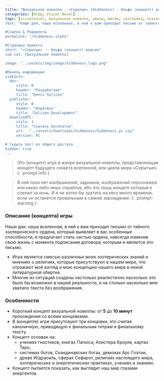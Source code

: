 ```yaml
---
title: "Визуальная новелла - «Скрытые» (Hiddeness) - Альфа (концепт) версия"
categories: [Игры, Visual Novel]
tags: [visualnovel, визуальная новелла, ужасы, магия, эзотерика, психология, ren'py, драма, психологическое, сверхъестественное]
text: "Наши дни, наша вселенная, в ней к вам приходит письмо от тайного эзотерического ордена, который выявляет в вас особенные способности, и предлагает стать частью ордена, навсегда изменив свою жизнь с момента подписания договора, которым и является это письмо..."

#Ссылка & Редиректы
permalink: "/hiddeness-alpha"

#Страница проекта
short: "«Скрытые»  — Альфа (концепт) версия"
sub-cat: [визуальная новелла] 

image: "../assets/img/image/hiddeness_logo.png"

#Панель информации
sideInfo:
  dev:
     style: 0
     header: "Разработчик"
     title: "Denis Solicen"
  publisher:
     style: 0
     header: "Издатель"
     title: "Solicen Development"
  downloadPC:
     style: 1
     title: "Скачать бесплатно"
     url:  "../assets/downloads/hiddeness/hiddeness_pc.zip"
     version: PC

# Скрыть пост из общего доступа
hidden: true
---
```


> Это (концепт) игра в жанре визуальной новеллы, представляющая концепт будущего сюжета вселенной, или цикла мира «Скрытые». 
{: .prompt-info }

> В ней пока нет изображений, задников, изображений персонажей или каких либо иных спрайтов, ибо это лишь концепт который я слепил за ночь. И я не хотел бы тратить на него много времени, если он останется провальным в самом зарождении.
{: .prompt-warning }

### Описание (концепта) игры

Наши дни, наша вселенная, в ней к вам приходит письмо от тайного эзотерического ордена, который выявляет в вас особенные способности, и предлагает стать частью ордена, навсегда изменив свою жизнь с момента подписания договора, которым и является это письмо.

- Игра является смесью различных моих эзотерических знаний и мнениях о религиях, которые присутствуют в нашем мире, что отражают мой взгляд и мою концепцию нашего мира в некой литературной обертке.
- Многие из ситуаций созданы настолько реалистично насколько это было бы возможно в нашей реальности, и на столько насколько мне хватило текста без воображения.

### Особенности
- Короткий концепт визуальной новеллы: от **5** до **10 минут** прохождения со всеми концовками.
- В (концепте) игре присутсвуют три концовки, это считая каноничную, приводящую к финальным титрам и финальному тексту. 
- Концепт основан на:
    - учениях гностиков, книгах Папюса, Алистера Кроули, картах Таро, 
    - системах богов, Скандинавских богах, демонах Арс Гоэтии, 
    - древе Игдрасиль, сферах Сефирот, религиях настоящего мира, эзотерических и энергетических практиках, учениях и знаниях. 
- Концепт пытается показать, как выглядит наш мир глазами энергентов.